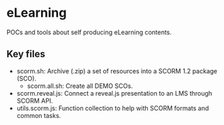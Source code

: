 # eLearning

POCs and tools about self producing eLearning contents.

## Key files

* scorm.sh: Archive (.zip) a set of resources into a SCORM 1.2 package (SCO).
  - scorm.all.sh: Create all DEMO SCOs.
* scorm.reveal.js: Connect a reveal.js presentation to an LMS through SCORM API.
* utils.scorm.js: Function collection to help with SCORM formats and common tasks.
